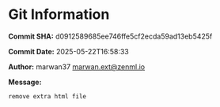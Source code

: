 # Git Information

**Commit SHA:** d0912589685ee746ffe5cf2ecda59ad13eb5425f

**Commit Date:** 2025-05-22T16:58:33

**Author:** marwan37 <marwan.ext@zenml.io>

**Message:**
```
remove extra html file

```
